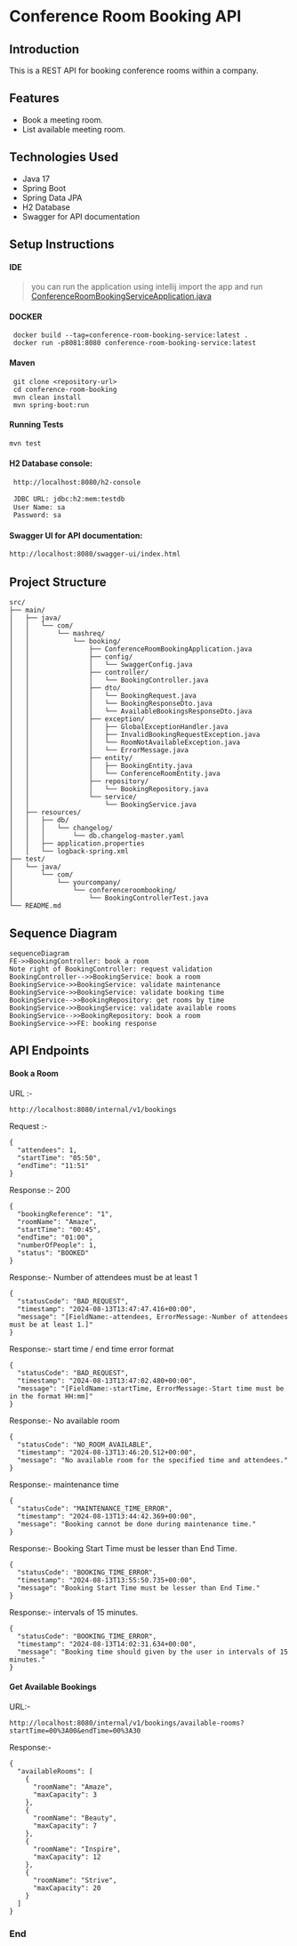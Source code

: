 # Conference Room Booking API

## Introduction
This is a REST API for booking conference rooms within a company.

## Features

- Book a meeting room.
- List available meeting room.

## Technologies Used
- Java 17
- Spring Boot
- Spring Data JPA
- H2 Database
- Swagger for API documentation

## Setup Instructions

#### IDE
   > you can run the application using intellij
   > import the app and run [ConferenceRoomBookingServiceApplication.java](src%2Fmain%2Fjava%2Fcom%2Fmashreq%2Fbooking%2FConferenceRoomBookingServiceApplication.java)

#### DOCKER
   ````shell
    docker build --tag=conference-room-booking-service:latest .
    docker run -p8081:8080 conference-room-booking-service:latest
   ````

#### Maven
   ````shell
    git clone <repository-url>
    cd conference-room-booking
    mvn clean install
    mvn spring-boot:run
   ````
#### Running Tests
   ```sh
   mvn test
   ```

#### H2 Database console:
   ```sh
    http://localhost:8080/h2-console
    
    JDBC URL: jdbc:h2:mem:testdb
    User Name: sa
    Password: sa
   ```
#### Swagger UI for API documentation:
   ```sh
   http://localhost:8080/swagger-ui/index.html
   ```

## Project Structure
````
src/
├── main/
│   ├── java/
│   │   └── com/
│   │       └── mashreq/
│   │           └── booking/
│   │               ├── ConferenceRoomBookingApplication.java
│   │               ├── config/
│   │               │   └── SwaggerConfig.java
│   │               ├── controller/
│   │               │   └── BookingController.java
│   │               ├── dto/
│   │               │   └── BookingRequest.java
│   │               │   └── BookingResponseDto.java
│   │               │   └── AvailableBookingsResponseDto.java
│   │               ├── exception/
│   │               │   ├── GlobalExceptionHandler.java
│   │               │   ├── InvalidBookingRequestException.java
│   │               │   └── RoomNotAvailableException.java
│   │               │   └── ErrorMessage.java
│   │               ├── entity/
│   │               │   ├── BookingEntity.java
│   │               │   └── ConferenceRoomEntity.java
│   │               ├── repository/
│   │               │   └── BookingRepository.java
│   │               └── service/
│   │                   └── BookingService.java
│   ├── resources/
│   │   ├── db/
│   │   │   └── changelog/
│   │   │       └── db.changelog-master.yaml
│   │   ├── application.properties
│   │   └── logback-spring.xml
├── test/
│   └── java/
│       └── com/
│           └── yourcompany/
│               └── conferenceroombooking/
│                   └── BookingControllerTest.java
└── README.md
````

## Sequence Diagram

```mermaid
sequenceDiagram
FE->>BookingController: book a room 
Note right of BookingController: request validation 
BookingController-->>BookingService: book a room  
BookingService->>BookingService: validate maintenance
BookingService->>BookingService: validate booking time
BookingService-->>BookingRepository: get rooms by time
BookingService->>BookingService: validate available rooms 
BookingService-->>BookingRepository: book a room
BookingService->>FE: booking response
```

## API Endpoints

#### Book a Room

URL :-
````
http://localhost:8080/internal/v1/bookings
````
Request :-
````
{
  "attendees": 1,
  "startTime": "05:50",
  "endTime": "11:51"
}
````

Response :- 200
````
{
  "bookingReference": "1",
  "roomName": "Amaze",
  "startTime": "00:45",
  "endTime": "01:00",
  "numberOfPeople": 1,
  "status": "BOOKED"
}
````
Response:- Number of attendees must be at least 1
````
{
  "statusCode": "BAD_REQUEST",
  "timestamp": "2024-08-13T13:47:47.416+00:00",
  "message": "[FieldName:-attendees, ErrorMessage:-Number of attendees must be at least 1.]"
}
````
Response:- start time / end time error format
````
{
  "statusCode": "BAD_REQUEST",
  "timestamp": "2024-08-13T13:47:02.480+00:00",
  "message": "[FieldName:-startTime, ErrorMessage:-Start time must be in the format HH:mm]"
}
````

Response:- No available room
````
{
  "statusCode": "NO_ROOM_AVAILABLE",
  "timestamp": "2024-08-13T13:46:20.512+00:00",
  "message": "No available room for the specified time and attendees."
}
````
Response:- maintenance time
````
{
  "statusCode": "MAINTENANCE_TIME_ERROR",
  "timestamp": "2024-08-13T13:44:42.369+00:00",
  "message": "Booking cannot be done during maintenance time."
}
````
Response:- Booking Start Time must be lesser than End Time.
````
{
  "statusCode": "BOOKING_TIME_ERROR",
  "timestamp": "2024-08-13T13:55:50.735+00:00",
  "message": "Booking Start Time must be lesser than End Time."
}
````

Response:- intervals of 15 minutes.
````
{
  "statusCode": "BOOKING_TIME_ERROR",
  "timestamp": "2024-08-13T14:02:31.634+00:00",
  "message": "Booking time should given by the user in intervals of 15 minutes."
}
````

#### Get Available Bookings
URL:-
```
http://localhost:8080/internal/v1/bookings/available-rooms?startTime=00%3A00&endTime=00%3A30
```
Response:-
```
{
  "availableRooms": [
    {
      "roomName": "Amaze",
      "maxCapacity": 3
    },
    {
      "roomName": "Beauty",
      "maxCapacity": 7
    },
    {
      "roomName": "Inspire",
      "maxCapacity": 12
    },
    {
      "roomName": "Strive",
      "maxCapacity": 20
    }
  ]
}
```
### End


